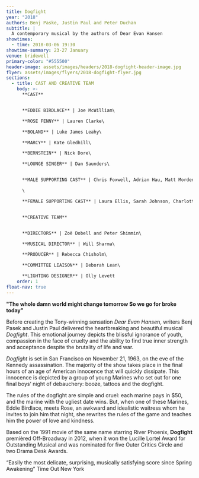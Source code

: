 ```yaml
---
title: Dogfight
year: "2018"
authors: Benj Paske, Justin Paul and Peter Duchan
subtitle: |
  A contemporary musical by the authors of Dear Evan Hansen
showtimes:
  - time: 2018-03-06 19:30
showtime-summary: 23-27 January
venue: bridewell
primary-color: "#555500"
header-image: assets/images/headers/2018-dogfight-header-image.jpg
flyer: assets/images/flyers/2018-dogfight-flyer.jpg
sections:
  - title: CAST AND CREATIVE TEAM
    body: >-
      **CAST**


      **EDDIE BIRDLACE** | Joe McWilliam\

      **ROSE FENNY** | Lauren Clarke\

      **BOLAND** | Luke James Leahy\

      **MARCY** | Kate Gledhill\

      **BERNSTEIN** | Nick Dore\

      **LOUNGE SINGER** | Dan Saunders\


      **MALE SUPPORTING CAST** | Chris Foxwell, Adrian Hau, Matt Morden and Josh Yeardley\

      \

      **FEMALE SUPPORTING CAST** | Laura Ellis, Sarah Johnson, Charlotte Levy, Louise Roberts and Penny Rodie


      **CREATIVE TEAM**


      **DIRECTORS** | Zoë Dobell and Peter Shimmin\

      **MUSICAL DIRECTOR** | Will Sharma\

      **PRODUCER** | Rebecca Chisholm\

      **COMMITTEE LIAISON** | Deborah Lean\

      **LIGHTING DESIGNER** | Olly Levett
    order: 1
float-nav: true
---
```

**"The whole damn world might change tomorrow So we go for broke today"**

Before creating the Tony-winning sensation *Dear Evan Hanse*n, writers Benj Pasek and Justin Paul delivered the heartbreaking and beautiful musical *Dogfight*. This emotional journey depicts the blissful ignorance of youth, compassion in the face of cruelty and the ability to find true inner strength and acceptance despite the brutality of life and war.

*Dogfight* is set in San Francisco on November 21, 1963, on the eve of the Kennedy assassination. The majority of the show takes place in the final hours of an age of American innocence that will quickly dissipate. This innocence is depicted by a group of young Marines who set out for one final boys’ night of debauchery: booze, tattoos and the dogfight.

The rules of the dogfight are simple and cruel: each marine pays in $50, and the marine with the ugliest date wins. But, when one of these Marines, Eddie Birdlace, meets Rose, an awkward and idealistic waitress whom he invites to join him that night, she rewrites the rules of the game and teaches him the power of love and kindness.

Based on the 1991 movie of the same name starring River Phoenix, **Dogfight** premièred Off-Broadway in 2012, when it won the Lucille Lortel Award for Outstanding Musical and was nominated for five Outer Critics Circle and two Drama Desk Awards.

“Easily the most delicate, surprising, musically satisfying score since Spring Awakening” Time Out New York